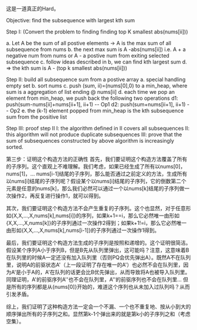 这是一道真正的Hard。

Objective: find the subsequence with largest kth sum

Step I: (Convert the problem to finding finding top K smallest abs(nums[ii]))

a. Let A be the sum of all postive elements -> A is the max sum of all subsequence from nums
b. the next max sum is A -abs(nums[ii])
   i.e. A + a negative num from nums
    or A - a postive num from exiting selected subsequence
c. follow ideas described in b, we can find kth largest sum
d. => the kth sum is A - (top k smallest abs(nums[ii]))

Step II: build all subsequence sum from a postive array
a. special handling empty set
b. sort nums
c. push (sum, ii)=(nums[0],0) to a min_heap, where sum is a aggregation of list ending @ nums[ii]
d. each time we pop an element from min_heap, we push back the following two operations
    d1: push(sum-nums[ii]+nums[ii+1], ii+1) -- Op1
    d2: push(sum+nums[ii+1], ii+1)          -- Op2
e. the (k-1) element popped from min_heap is the kth subsequence sum from the positive list


Step III: proof step II
I: the algorithm defined in II covers all subsequences
II: this algorithm will not produce duplicate subsequences
III: prove that the sum of subsequences constructed by above algorithm is increasingly sorted.

第三步：证明这个构造方法的正确性
首先，我们要证明这个构造方法覆盖了所有的子序列。这个直观上不难理解。我们考虑，如果已经生成了所有以nums[0]，nums[1]，... nums[i-1]结尾的子序列，那么能否通过之前定义的方法，生成所有以nums[i]结尾的子序列呢？假设某个以nums[i]结尾的子序列，它的倒数第二个元素是任意的nums[k]，那么我们必然可以通过一个以nums[k]结尾的子序列做一次操作2，再反复进行操作1，就可以得到。

其次，我们要证明这个构造方法不会产生重复的子序列。这个也显然，对于任意形如{X,X,...,X,nums[k],nums[i]}的序列，如果k+1==i，那么它必然唯一由形如{X,X,...,X,nums[k]}的子序列通过一次操作2得到；如果k+1!=i，那么它必然唯一由形如{X,X,...,X,nums[k],nums[i-1]}的子序列通过一次操作1得到。

最后，我们要证明这个构造方法生成的子序列是按照和递增的。这个证明很简洁。假设某个序列A小于序列B，但是B先从队列里弹出，这可能吗？注意，这意味着B在队列里的时候A一定还没有加入队列里（否则PQ会优先弹出A）。既然A不在队列里，说明A的前驱状态A'（上一段证明了存在唯一的A'）也必然不会在队列里，因为A'是小于A的，A'在队列的话更会比B优先弹出，从而导致将A也被导入队列里。同理证明，A'的前驱序列A''也不会在队列里，A''的前驱序列也不会在队列里... 但是所有的序列都是从{nums[0]}开始的，难道这个序列也从未加入过队列吗？从而引发矛盾。

综上，我们证明了这种构造方法一定会一个不漏、一个也不重复地、按从小到大的顺序弹出所有的子序列之和。显然第k-1个弹出来的就是第k小的子序列之和（考虑空集）。